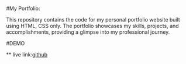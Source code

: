 #My Portfolio:

This repository contains the code for my personal portfolio website built using HTML, CSS only. The portfolio showcases my skills, projects, and accomplishments, providing a glimpse into my professional journey.

#DEMO

** live link:[github](http://dinu1907.github.io/Portfolio/"github")


